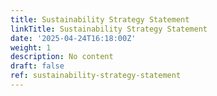 ```yaml
---
title: Sustainability Strategy Statement
linkTitle: Sustainability Strategy Statement
date: '2025-04-24T16:18:00Z'
weight: 1
description: No content
draft: false
ref: sustainability-strategy-statement
---
```


